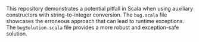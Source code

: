 This repository demonstrates a potential pitfall in Scala when using auxiliary constructors with string-to-integer conversion. The `bug.scala` file showcases the erroneous approach that can lead to runtime exceptions. The `bugSolution.scala` file provides a more robust and exception-safe solution.